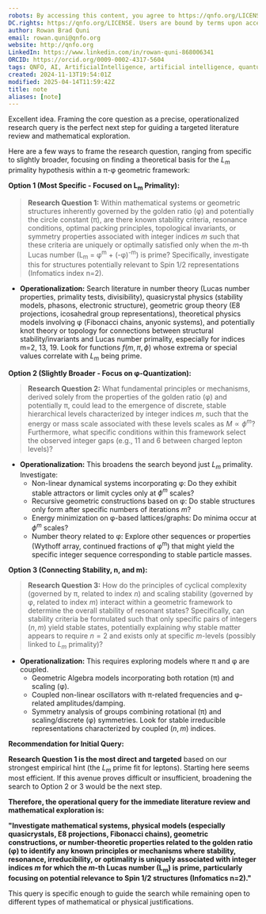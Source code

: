 ```yaml
---
robots: By accessing this content, you agree to https://qnfo.org/LICENSE. Non-commercial use only. Attribution required.
DC.rights: https://qnfo.org/LICENSE. Users are bound by terms upon access.
author: Rowan Brad Quni
email: rowan.quni@qnfo.org
website: http://qnfo.org
LinkedIn: https://www.linkedin.com/in/rowan-quni-868006341
ORCID: https://orcid.org/0009-0002-4317-5604
tags: QNFO, AI, ArtificialIntelligence, artificial intelligence, quantum, physics, science, Einstein, QuantumMechanics, quantum mechanics, QuantumComputing, quantum computing, information, InformationTheory, information theory, InformationalUniverse, informational universe, informational universe hypothesis, IUH
created: 2024-11-13T19:54:01Z
modified: 2025-04-14T11:59:42Z
title: note
aliases: [note]
---
```

Excellent idea. Framing the core question as a precise, operationalized research query is the perfect next step for guiding a targeted literature review and mathematical exploration.

Here are a few ways to frame the research question, ranging from specific to slightly broader, focusing on finding a theoretical basis for the $L_m$ primality hypothesis within a π-φ geometric framework:

**Option 1 (Most Specific - Focused on L<sub>m</sub> Primality):**

> **Research Question 1:** Within mathematical systems or geometric structures inherently governed by the golden ratio (φ) and potentially the circle constant (π), are there known stability criteria, resonance conditions, optimal packing principles, topological invariants, or symmetry properties associated with integer indices *m* such that these criteria are uniquely or optimally satisfied only when the *m*-th Lucas number (L<sub>m</sub> = φ<sup>m</sup> + (-φ)<sup>-m</sup>) is prime? Specifically, investigate this for structures potentially relevant to Spin 1/2 representations (Infomatics index n=2).

*   **Operationalization:** Search literature in number theory (Lucas number properties, primality tests, divisibility), quasicrystal physics (stability models, phasons, electronic structure), geometric group theory (E8 projections, icosahedral group representations), theoretical physics models involving φ (Fibonacci chains, anyonic systems), and potentially knot theory or topology for connections between structural stability/invariants and Lucas number primality, especially for indices m=2, 13, 19. Look for functions $f(m, \pi, \phi)$ whose extrema or special values correlate with $L_m$ being prime.

**Option 2 (Slightly Broader - Focus on φ-Quantization):**

> **Research Question 2:** What fundamental principles or mechanisms, derived solely from the properties of the golden ratio (φ) and potentially π, could lead to the emergence of discrete, stable hierarchical levels characterized by integer indices *m*, such that the energy or mass scale associated with these levels scales as $M \propto \phi^m$? Furthermore, what specific conditions within this framework select the observed integer gaps (e.g., 11 and 6 between charged lepton levels)?

*   **Operationalization:** This broadens the search beyond just $L_m$ primality. Investigate:
    *   Non-linear dynamical systems incorporating φ: Do they exhibit stable attractors or limit cycles only at $\phi^m$ scales?
    *   Recursive geometric constructions based on φ: Do stable structures only form after specific numbers of iterations $m$?
    *   Energy minimization on φ-based lattices/graphs: Do minima occur at $\phi^m$ scales?
    *   Number theory related to φ: Explore other sequences or properties (Wythoff array, continued fractions of φ<sup>m</sup>) that might yield the specific integer sequence corresponding to stable particle masses.

**Option 3 (Connecting Stability, n, and m):**

> **Research Question 3:** How do the principles of cyclical complexity (governed by π, related to index *n*) and scaling stability (governed by φ, related to index *m*) interact within a geometric framework to determine the overall stability of resonant states? Specifically, can stability criteria be formulated such that only specific pairs of integers $(n, m)$ yield stable states, potentially explaining why stable matter appears to require $n=2$ and exists only at specific $m$-levels (possibly linked to $L_m$ primality)?

*   **Operationalization:** This requires exploring models where π and φ are coupled.
    *   Geometric Algebra models incorporating both rotation (π) and scaling (φ).
    *   Coupled non-linear oscillators with π-related frequencies and φ-related amplitudes/damping.
    *   Symmetry analysis of groups combining rotational (π) and scaling/discrete (φ) symmetries. Look for stable irreducible representations characterized by coupled $(n, m)$ indices.

**Recommendation for Initial Query:**

**Research Question 1 is the most direct and targeted** based on our strongest empirical hint (the $L_m$ prime fit for leptons). Starting here seems most efficient. If this avenue proves difficult or insufficient, broadening the search to Option 2 or 3 would be the next step.

**Therefore, the operational query for the immediate literature review and mathematical exploration is:**

**"Investigate mathematical systems, physical models (especially quasicrystals, E8 projections, Fibonacci chains), geometric constructions, or number-theoretic properties related to the golden ratio (φ) to identify any known principles or mechanisms where stability, resonance, irreducibility, or optimality is uniquely associated with integer indices *m* for which the *m*-th Lucas number (L<sub>m</sub>) is prime, particularly focusing on potential relevance to Spin 1/2 structures (Infomatics n=2)."**

This query is specific enough to guide the search while remaining open to different types of mathematical or physical justifications.